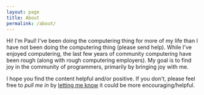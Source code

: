 ```yaml
---
layout: page
title: About
permalink: /about/
---
```


Hi! I'm Paul! I've been doing the computering thing for more of my life than I have not
been doing the computering thing (please send help). While I've enjoyed computering, the
last few years of community computering have been rough (along with rough computering
employers). My goal is to find joy in the community of programmers, primarily by bringing
joy with me.

I hope you find the content helpful and/or positive. If you don't, please feel free to
_pull me in_ by [letting me know](https://twitter.com/rockstar_) it could be more
encouraging/helpful.
